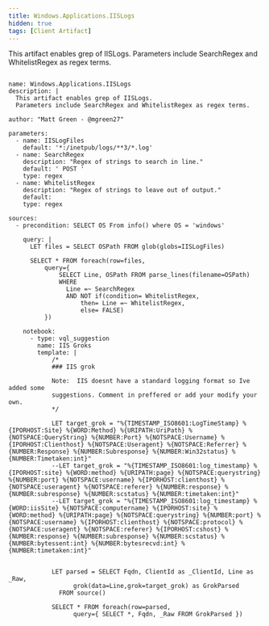 ```yaml
---
title: Windows.Applications.IISLogs
hidden: true
tags: [Client Artifact]
---
```


This artifact enables grep of IISLogs.
Parameters include SearchRegex and WhitelistRegex as regex terms.


<pre><code class="language-yaml">
name: Windows.Applications.IISLogs
description: |
  This artifact enables grep of IISLogs.
  Parameters include SearchRegex and WhitelistRegex as regex terms.

author: "Matt Green - @mgreen27"

parameters:
  - name: IISLogFiles
    default: '*:/inetpub/logs/**3/*.log'
  - name: SearchRegex
    description: "Regex of strings to search in line."
    default: ' POST '
    type: regex
  - name: WhitelistRegex
    description: "Regex of strings to leave out of output."
    default:
    type: regex

sources:
  - precondition: SELECT OS From info() where OS = 'windows'

    query: |
      LET files = SELECT OSPath FROM glob(globs=IISLogFiles)

      SELECT * FROM foreach(row=files,
          query={
              SELECT Line, OSPath FROM parse_lines(filename=OSPath)
              WHERE
                Line =~ SearchRegex
                AND NOT if(condition= WhitelistRegex,
                    then= Line =~ WhitelistRegex,
                    else= FALSE)
          })

    notebook:
      - type: vql_suggestion
        name: IIS Groks
        template: |
            /*
            ### IIS grok

            Note:  IIS doesnt have a standard logging format so Ive added some
            suggestions. Comment in preffered or add your modify your own.
            */

            LET target_grok = "%{TIMESTAMP_ISO8601:LogTimeStamp} %{IPORHOST:Site} %{WORD:Method} %{URIPATH:UriPath} %{NOTSPACE:QueryString} %{NUMBER:Port} %{NOTSPACE:Username} %{IPORHOST:Clienthost} %{NOTSPACE:Useragent} %{NOTSPACE:Referrer} %{NUMBER:Response} %{NUMBER:Subresponse} %{NUMBER:Win32status} %{NUMBER:Timetaken:int}"
            --LET target_grok = "%{TIMESTAMP_ISO8601:log_timestamp} %{IPORHOST:site} %{WORD:method} %{URIPATH:page} %{NOTSPACE:querystring} %{NUMBER:port} %{NOTSPACE:username} %{IPORHOST:clienthost} %{NOTSPACE:useragent} %{NOTSPACE:referer} %{NUMBER:response} %{NUMBER:subresponse} %{NUMBER:scstatus} %{NUMBER:timetaken:int}"
            --LET target_grok = "%{TIMESTAMP_ISO8601:log_timestamp} %{WORD:iisSite} %{NOTSPACE:computername} %{IPORHOST:site} %{WORD:method} %{URIPATH:page} %{NOTSPACE:querystring} %{NUMBER:port} %{NOTSPACE:username} %{IPORHOST:clienthost} %{NOTSPACE:protocol} %{NOTSPACE:useragent} %{NOTSPACE:referer} %{IPORHOST:cshost} %{NUMBER:response} %{NUMBER:subresponse} %{NUMBER:scstatus} %{NUMBER:bytessent:int} %{NUMBER:bytesrecvd:int} %{NUMBER:timetaken:int}"


            LET parsed = SELECT Fqdn, ClientId as _ClientId, Line as _Raw,
                  grok(data=Line,grok=target_grok) as GrokParsed
              FROM source()

            SELECT * FROM foreach(row=parsed,
                  query={ SELECT *, Fqdn, _Raw FROM GrokParsed })

</code></pre>


